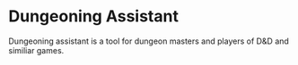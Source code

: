 # Dungeoning Assistant
Dungeoning assistant is a tool for dungeon masters and players of D&D and similiar games.